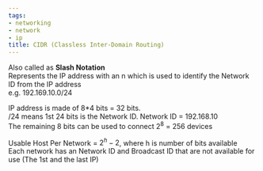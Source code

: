 ```yaml
---
tags:
- networking
- network
- ip
title: CIDR (Classless Inter-Domain Routing)
---
```


Also called as **Slash Notation**  
Represents the IP address with an n which is used to identify the Network ID from the IP address  
e.g. 192.169.10.0/24

IP address is made of 8\*4 bits = 32 bits.  
/24 means 1st 24 bits is the Network ID. Network ID = 192.168.10  
The remaining 8 bits can be used to connect $2^8$ = 256 devices

Usable Host Per Network = $2^h - 2$, where h is number of bits available  
Each network has an Network ID and Broadcast ID that are not available for use (The 1st and the last IP)